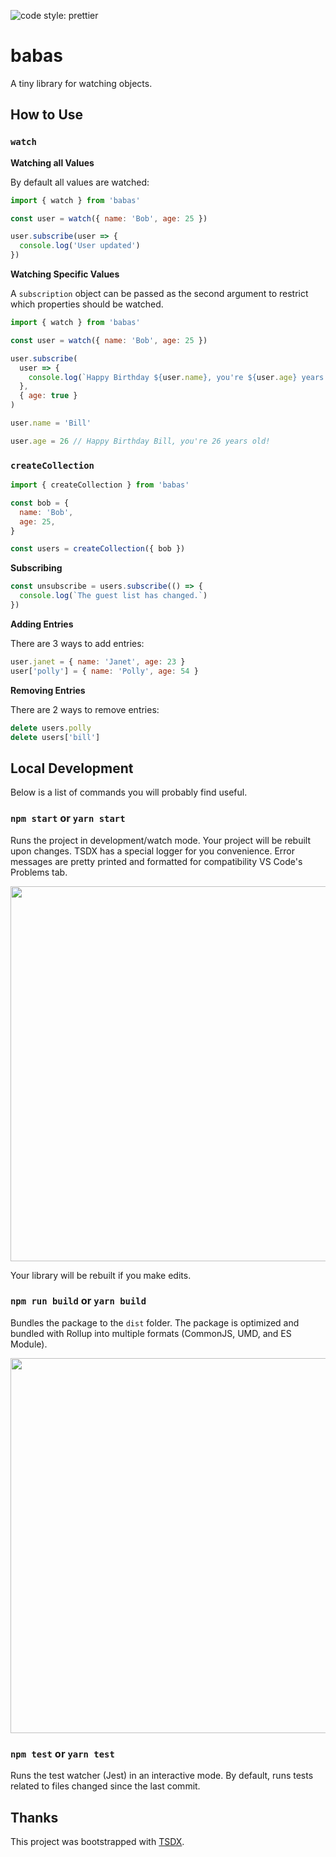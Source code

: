 ![code style: prettier](https://img.shields.io/badge/code_style-prettier-ff69b4.svg?style=flat-square)

# babas

A tiny library for watching objects.

## How to Use

### `watch`

**Watching all Values**

By default all values are watched:

```js
import { watch } from 'babas'

const user = watch({ name: 'Bob', age: 25 })

user.subscribe(user => {
  console.log('User updated')
})
```

**Watching Specific Values**

A `subscription` object can be passed as the second argument to restrict
which properties should be watched.

```js
import { watch } from 'babas'

const user = watch({ name: 'Bob', age: 25 })

user.subscribe(
  user => {
    console.log(`Happy Birthday ${user.name}, you're ${user.age} years old!`)
  },
  { age: true }
)

user.name = 'Bill'

user.age = 26 // Happy Birthday Bill, you're 26 years old!
```

### `createCollection`

```js
import { createCollection } from 'babas'

const bob = {
  name: 'Bob',
  age: 25,
}

const users = createCollection({ bob })
```

**Subscribing**

```js
const unsubscribe = users.subscribe(() => {
  console.log(`The guest list has changed.`)
})
```

**Adding Entries**

There are 3 ways to add entries:

```js
user.janet = { name: 'Janet', age: 23 }
user['polly'] = { name: 'Polly', age: 54 }
```

**Removing Entries**

There are 2 ways to remove entries:

```js
delete users.polly
delete users['bill']
```

## Local Development

Below is a list of commands you will probably find useful.

### `npm start` or `yarn start`

Runs the project in development/watch mode. Your project will be rebuilt upon changes. TSDX has a special logger for you convenience. Error messages are pretty printed and formatted for compatibility VS Code's Problems tab.

<img src="https://user-images.githubusercontent.com/4060187/52168303-574d3a00-26f6-11e9-9f3b-71dbec9ebfcb.gif" width="600" />

Your library will be rebuilt if you make edits.

### `npm run build` or `yarn build`

Bundles the package to the `dist` folder.
The package is optimized and bundled with Rollup into multiple formats (CommonJS, UMD, and ES Module).

<img src="https://user-images.githubusercontent.com/4060187/52168322-a98e5b00-26f6-11e9-8cf6-222d716b75ef.gif" width="600" />

### `npm test` or `yarn test`

Runs the test watcher (Jest) in an interactive mode.
By default, runs tests related to files changed since the last commit.

## Thanks

This project was bootstrapped with [TSDX](https://github.com/jaredpalmer/tsdx).

```

```
